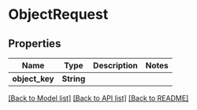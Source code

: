 # ObjectRequest

## Properties

Name | Type | Description | Notes
------------ | ------------- | ------------- | -------------
**object_key** | **String** |  | 

[[Back to Model list]](../README.md#documentation-for-models) [[Back to API list]](../README.md#documentation-for-api-endpoints) [[Back to README]](../README.md)


